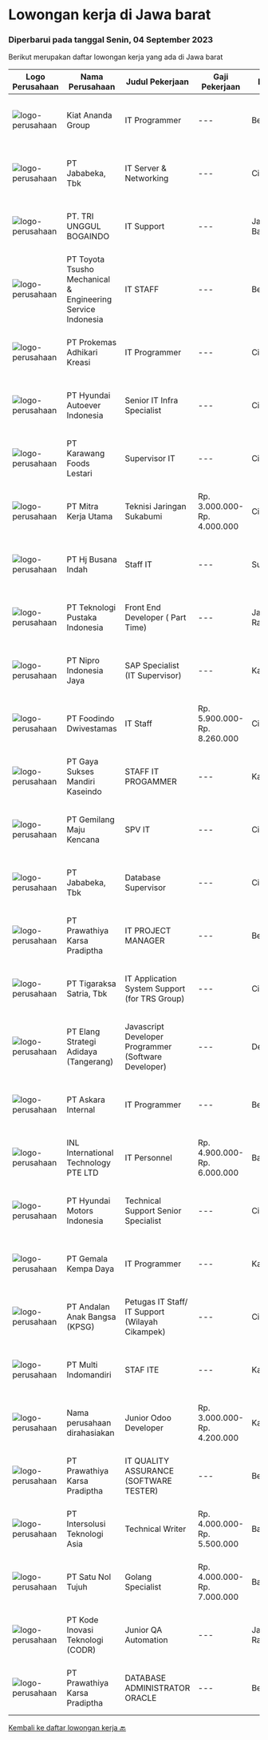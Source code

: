 
  # Lowongan kerja di Jawa barat

  ### Diperbarui pada tanggal Senin, 04 September 2023

  Berikut merupakan daftar lowongan kerja yang ada di Jawa barat

  |Logo Perusahaan | Nama Perusahaan | Judul Pekerjaan | Gaji Pekerjaan | Lokasi | Deskripsi | Tanggal diunggah | Pranala |
  | -------------- | --------------- | --------------- | --------- | --------- | -------------- | ------- | ----------- |
  |![logo-perusahaan](https://image-service-cdn.seek.com.au/e18102cc3333e571339e497e26cddad0de121fd9/ee4dce1061f3f616224767ad58cb2fc751b8d2dc)|Kiat Ananda Group|IT Programmer|---|Bekasi|Kualifikasi: S1 sederajat IT atau SI IPK minimal 3.0 Usia maksimal 35 tahun Pengalaman minimal 3 tahun dalam IT Analyst (Pengalaman mengembangkan...|Senin, 04 September 2023|https://www.jobstreet.co.id/id/job/it-programmer-4457037?token=0~963a5fb5-b5e7-40db-9c76-9f57ee38aef7&sectionRank=1&jobId=jobstreet-id-job-4457037|
|![logo-perusahaan](https://image-service-cdn.seek.com.au/84cd80280901a5d5bbe54259c27f496f7878e702/ee4dce1061f3f616224767ad58cb2fc751b8d2dc)|PT Jababeka, Tbk|IT Server & Networking|---|Cikarang|IT Server &amp; Networking Uraian Pekerjaan: Maintainance ruang server, UPS Manage Print Server Manage &amp; monitoring Sensor ( PRTG ) Manage...|Kamis, 31 Agustus 2023|https://www.jobstreet.co.id/id/job/it-server-networking-4453990?token=0~963a5fb5-b5e7-40db-9c76-9f57ee38aef7&sectionRank=2&jobId=jobstreet-id-job-4453990|
|![logo-perusahaan](https://image-service-cdn.seek.com.au/aff7fc008fcd4a7f502a87806612a525bb4fbd97/ee4dce1061f3f616224767ad58cb2fc751b8d2dc)|PT. TRI UNGGUL BOGAINDO|IT Support|---|Jawa Barat|Job Description:1. Analisa dan support untuk issue Customer Visit Mobile Application2. Analisa perbaikan untuk Mobile Application berdasarkan...|Sabtu, 02 September 2023|https://www.jobstreet.co.id/id/job/it-support-4456785?token=0~963a5fb5-b5e7-40db-9c76-9f57ee38aef7&sectionRank=3&jobId=jobstreet-id-job-4456785|
|![logo-perusahaan](https://image-service-cdn.seek.com.au/0598cd9b4fa65b398194035a8b8bd75923ef1703/ee4dce1061f3f616224767ad58cb2fc751b8d2dc)|PT Toyota Tsusho Mechanical & Engineering Service Indonesia|IT STAFF|---|Bekasi|Responsibilities: Maintenance server, software, hardware and networking (LAN and WAN) Improve or repair Server/PC/Laptop trouble.  Ensuring all of...|Kamis, 31 Agustus 2023|https://www.jobstreet.co.id/id/job/it-staff-4454089?token=0~963a5fb5-b5e7-40db-9c76-9f57ee38aef7&sectionRank=4&jobId=jobstreet-id-job-4454089|
|![logo-perusahaan](https://image-service-cdn.seek.com.au/aad22c046560ae1c8e8432e5c19f2e69ed74c8be/ee4dce1061f3f616224767ad58cb2fc751b8d2dc)|PT Prokemas Adhikari Kreasi|IT Programmer|---|Cikarang|Uraian Pekerjaan Melakukan pengembangan application system / reporting system serta memastikan sesuai dengan kebutuhan perusahaan Membuat dan...|Sabtu, 02 September 2023|https://www.jobstreet.co.id/id/job/it-programmer-4456787?token=0~963a5fb5-b5e7-40db-9c76-9f57ee38aef7&sectionRank=5&jobId=jobstreet-id-job-4456787|
|![logo-perusahaan](https://image-service-cdn.seek.com.au/6b27c1b5e1627dbb544ef316ebb60f2e612d82bc/ee4dce1061f3f616224767ad58cb2fc751b8d2dc)|PT Hyundai Autoever Indonesia|Senior IT Infra Specialist|---|Cikarang|Purpose of Position Support and manage corporate IT Infra such as Server, Storage, DB, Network Analyze, resolve, and report on issues Must be able to...|Jumat, 01 September 2023|https://www.jobstreet.co.id/id/job/senior-it-infra-specialist-4456481?token=0~963a5fb5-b5e7-40db-9c76-9f57ee38aef7&sectionRank=6&jobId=jobstreet-id-job-4456481|
|![logo-perusahaan](https://image-service-cdn.seek.com.au/818d70cdb0d5dfd0a3e6785c03a26c3add399dab/ee4dce1061f3f616224767ad58cb2fc751b8d2dc)|PT Karawang Foods Lestari|Supervisor IT|---|Cikarang|Kualifikasi : Pendidikan Min. S1 Teknik Komputer/Teknik Informatika/Sistem Informatika Pengalaman min 2 tahun sebagai Supervisor IT Mampu melakukan...|Rabu, 30 Agustus 2023|https://www.jobstreet.co.id/id/job/supervisor-it-4453584?token=0~963a5fb5-b5e7-40db-9c76-9f57ee38aef7&sectionRank=7&jobId=jobstreet-id-job-4453584|
|![logo-perusahaan](https://image-service-cdn.seek.com.au/69d81c490d2371642ca2c0cace747efd527541cf/ee4dce1061f3f616224767ad58cb2fc751b8d2dc)|PT Mitra Kerja Utama|Teknisi Jaringan Sukabumi|Rp. 3.000.000-Rp. 4.000.000|Cianjur|WE'RE HIRING TEKNISI FIBER OPTIC! PT. Mitra Kerja Utama merupakan perusahaan yang bergerak di bidang Recruitment Consultant, saat ini salah satu klien...|Minggu, 03 September 2023|https://www.jobstreet.co.id/id/job/teknisi-jaringan-sukabumi-4456934?token=0~963a5fb5-b5e7-40db-9c76-9f57ee38aef7&sectionRank=8&jobId=jobstreet-id-job-4456934|
|![logo-perusahaan](https://image-service-cdn.seek.com.au/e38b26af7fb4a14f9e0dff64c52dad5c23463915/ee4dce1061f3f616224767ad58cb2fc751b8d2dc)|PT Hj Busana Indah|Staff IT|---|Sukabumi|Selective color and printing after printing "on fabric" Do Other jobs Communication with team Job Qualifications: Minimum 3 years experience Skills...|Kamis, 31 Agustus 2023|https://www.jobstreet.co.id/id/job/staff-it-4455035?token=0~963a5fb5-b5e7-40db-9c76-9f57ee38aef7&sectionRank=9&jobId=jobstreet-id-job-4455035|
|![logo-perusahaan](https://image-service-cdn.seek.com.au/7c0ff779eec3199b72bdf9f36f204822a48330fe/ee4dce1061f3f616224767ad58cb2fc751b8d2dc)|PT Teknologi Pustaka Indonesia|Front End Developer ( Part Time)|---|Jakarta Raya|Jobdesc Mengkonversikan desain UI/UX menjadi kodingan front end Memastikan website berjalan dengan lancar pada Ukuran Desktop hingga Ukuran Mobile (...|Minggu, 03 September 2023|https://www.jobstreet.co.id/id/job/front-end-developer-part-time-4456957?token=0~963a5fb5-b5e7-40db-9c76-9f57ee38aef7&sectionRank=10&jobId=jobstreet-id-job-4456957|
|![logo-perusahaan](https://image-service-cdn.seek.com.au/a648d68b603360154839650c559829ab0f419e3a/ee4dce1061f3f616224767ad58cb2fc751b8d2dc)|PT Nipro Indonesia Jaya|SAP Specialist (IT Supervisor)|---|Karawang|Job Description:SAP MM, SD, PP, QM, FI, CO. Responsible and providing for technical and functional development support, configuration, enhancement and...|Rabu, 30 Agustus 2023|https://www.jobstreet.co.id/id/job/sap-specialist-it-supervisor-4452920?token=0~963a5fb5-b5e7-40db-9c76-9f57ee38aef7&sectionRank=11&jobId=jobstreet-id-job-4452920|
|![logo-perusahaan](https://image-service-cdn.seek.com.au/8ebf2f576da35a6a2549343c685c1008204542a7/ee4dce1061f3f616224767ad58cb2fc751b8d2dc)|PT Foodindo Dwivestamas|IT Staff|Rp. 5.900.000-Rp. 8.260.000|Cikarang|Merawat system applikasi software yang sudah ada Menganalisa kebutuhan system informasi secara menyeluruh Pengembangan system informasi secara...|Rabu, 30 Agustus 2023|https://www.jobstreet.co.id/id/job/it-staff-4453398?token=0~963a5fb5-b5e7-40db-9c76-9f57ee38aef7&sectionRank=12&jobId=jobstreet-id-job-4453398|
|![logo-perusahaan](https://image-service-cdn.seek.com.au/55b17101cf10948003f5c8b924c098bcd587fad6/ee4dce1061f3f616224767ad58cb2fc751b8d2dc)|PT Gaya Sukses Mandiri Kaseindo|STAFF IT PROGAMMER|---|Karawang|Syarat dan Kualifikasi : Pendidikan S1 Teknik Informatika. Usia maksimal 30 tahun. Memiliki pengalaman minimal 2 tahun di bidang yang sama. Mampu...|Rabu, 30 Agustus 2023|https://www.jobstreet.co.id/id/job/staff-it-progammer-4453812?token=0~963a5fb5-b5e7-40db-9c76-9f57ee38aef7&sectionRank=13&jobId=jobstreet-id-job-4453812|
|![logo-perusahaan](https://image-service-cdn.seek.com.au/73049b935504df174a312fdc3216daf3448bcd2e/ee4dce1061f3f616224767ad58cb2fc751b8d2dc)|PT Gemilang Maju Kencana|SPV IT|---|Cikarang|KUALIFIKASI : Pendidikan Min. D3/S1 Sederajat Minimal pengalaman 1 tahun di bidang IT atau Digital Marketing Memiliki kemampuan Manage Active...|Rabu, 30 Agustus 2023|https://www.jobstreet.co.id/id/job/spv-it-4453142?token=0~963a5fb5-b5e7-40db-9c76-9f57ee38aef7&sectionRank=14&jobId=jobstreet-id-job-4453142|
|![logo-perusahaan](https://image-service-cdn.seek.com.au/84cd80280901a5d5bbe54259c27f496f7878e702/ee4dce1061f3f616224767ad58cb2fc751b8d2dc)|PT Jababeka, Tbk|Database Supervisor|---|Cikarang|Deskripsi pekerjaan:1. Membuat report dengan menggunakan microsoft query &amp; pivot table2. Membuat laporan transaksi keuangan ke PPATK3. Input...|Selasa, 29 Agustus 2023|https://www.jobstreet.co.id/id/job/database-supervisor-4451882?token=0~963a5fb5-b5e7-40db-9c76-9f57ee38aef7&sectionRank=15&jobId=jobstreet-id-job-4451882|
|![logo-perusahaan](https://image-service-cdn.seek.com.au/25f275779d2d36a25f086ac9b1c5b5be868683f6/ee4dce1061f3f616224767ad58cb2fc751b8d2dc)|PT Prawathiya Karsa Pradiptha|IT PROJECT MANAGER|---|Bekasi|Bachelor Degree from Information Technology Major 2 years experienced as IT Project Manager staff Know and understand project management (preferred)...|Kamis, 31 Agustus 2023|https://www.jobstreet.co.id/id/job/it-project-manager-4454396?token=0~963a5fb5-b5e7-40db-9c76-9f57ee38aef7&sectionRank=16&jobId=jobstreet-id-job-4454396|
|![logo-perusahaan](https://image-service-cdn.seek.com.au/4a83e31f59a96a5d20b7396be5f103beb6c2f4da/ee4dce1061f3f616224767ad58cb2fc751b8d2dc)|PT Tigaraksa Satria, Tbk|IT Application System Support (for TRS Group)|---|Cileungsi|Requirement : Understand and being familiar with business processes in the Supply Chain min 1 year. Ability to work in long hour within team and...|Rabu, 30 Agustus 2023|https://www.jobstreet.co.id/id/job/it-application-system-support-for-trs-group-4453209?token=0~963a5fb5-b5e7-40db-9c76-9f57ee38aef7&sectionRank=17&jobId=jobstreet-id-job-4453209|
|![logo-perusahaan](https://image-service-cdn.seek.com.au/b0fb60f80b29d5dddd473e2b0c3a9131dc396240/ee4dce1061f3f616224767ad58cb2fc751b8d2dc)|PT Elang Strategi Adidaya (Tangerang)|Javascript Developer Programmer (Software Developer)|---|Depok|Javascript Developer (NodeJS, ReactJS) Candidate must be at least Diploma Degree or Bachelor Degree (Computer Science, Information Technology,...|Kamis, 31 Agustus 2023|https://www.jobstreet.co.id/id/job/javascript-developer-programmer-software-developer-4454097?token=0~963a5fb5-b5e7-40db-9c76-9f57ee38aef7&sectionRank=18&jobId=jobstreet-id-job-4454097|
|![logo-perusahaan](https://image-service-cdn.seek.com.au/d70064032de66439a37770ecfdafccfe6d0dddcd/ee4dce1061f3f616224767ad58cb2fc751b8d2dc)|PT Askara Internal|IT Programmer|---|Bekasi|Kualifikasi D3 / S1 Sistem Informasi, Teknik Informatika &amp; Ilmu KomputerM Memahami bahasa pemograman PHP, HTML, CSS, dan JavaScript Mengelola dan...|Kamis, 31 Agustus 2023|https://www.jobstreet.co.id/id/job/it-programmer-4454427?token=0~963a5fb5-b5e7-40db-9c76-9f57ee38aef7&sectionRank=19&jobId=jobstreet-id-job-4454427|
|![logo-perusahaan](https://image-service-cdn.seek.com.au/b8dc1d02b2a14d4160e12f9ab559ddfb92381790/ee4dce1061f3f616224767ad58cb2fc751b8d2dc)|INL International Technology PTE LTD|IT Personnel|Rp. 4.900.000-Rp. 6.000.000|Bandung|Conduct installation and test on new products under research &amp; Development for firmware, software and electronic hardware; Maintain and update...|Selasa, 29 Agustus 2023|https://www.jobstreet.co.id/id/job/it-personnel-4451943?token=0~963a5fb5-b5e7-40db-9c76-9f57ee38aef7&sectionRank=20&jobId=jobstreet-id-job-4451943|
|![logo-perusahaan](https://image-service-cdn.seek.com.au/1ccc87a53f0a7e59a00327d21f30b21f24a5e4bc/ee4dce1061f3f616224767ad58cb2fc751b8d2dc)|PT Hyundai Motors Indonesia|Technical Support Senior Specialist|---|Cikarang|Job Description:Technical problem Solving Support dealer network to solve the technical problem Create information to solve the problem for service...|Kamis, 31 Agustus 2023|https://www.jobstreet.co.id/id/job/technical-support-senior-specialist-4455229?token=0~963a5fb5-b5e7-40db-9c76-9f57ee38aef7&sectionRank=21&jobId=jobstreet-id-job-4455229|
|![logo-perusahaan](https://image-service-cdn.seek.com.au/880097564466b8e92b5f6fa5645ad66dda060b5a/ee4dce1061f3f616224767ad58cb2fc751b8d2dc)|PT Gemala Kempa Daya|IT Programmer|---|Karawang|Kualifikasi : D3/S1 Jurusan Teknik Informasi Memahami bahasa pemrograman Backend PHP dengan Framework Laravel Mengelola dan mamahami database...|Rabu, 30 Agustus 2023|https://www.jobstreet.co.id/id/job/it-programmer-4452762?token=0~963a5fb5-b5e7-40db-9c76-9f57ee38aef7&sectionRank=22&jobId=jobstreet-id-job-4452762|
|![logo-perusahaan](https://image-service-cdn.seek.com.au/c43dda7274596977fb92323e92fe61ef5904579b/ee4dce1061f3f616224767ad58cb2fc751b8d2dc)|PT Andalan Anak Bangsa (KPSG)|Petugas IT Staff/ IT Support (Wilayah Cikampek)|---|Cikarang|Kualifikasi: Pendidikan minimal D3 / S1 dari jurusan Teknik Informatika, Sistem Informasi dan jurusan IT lainnya Memiliki pengalaman di bidang...|Rabu, 30 Agustus 2023|https://www.jobstreet.co.id/id/job/petugas-it-staff-it-support-wilayah-cikampek-4452529?token=0~963a5fb5-b5e7-40db-9c76-9f57ee38aef7&sectionRank=23&jobId=jobstreet-id-job-4452529|
|![logo-perusahaan](https://image-service-cdn.seek.com.au/eddb50d836b588f253a090e1d9ad68abbbf95968/ee4dce1061f3f616224767ad58cb2fc751b8d2dc)|PT Multi Indomandiri|STAF ITE|---|Karawang|Deskripsi Pekerjaan : Memastikan komputer yang digunakan user berfungsi dengan normal Memastikan setiap aplikasi dan sistem yang digunakan oleh user...|Selasa, 29 Agustus 2023|https://www.jobstreet.co.id/id/job/staf-ite-4451171?token=0~963a5fb5-b5e7-40db-9c76-9f57ee38aef7&sectionRank=24&jobId=jobstreet-id-job-4451171|
|![logo-perusahaan](https://i.ibb.co/sqvTCh9/112815900-stock-vector-no-image-available-icon-flat-vector.webp)|Nama perusahaan dirahasiakan|Junior Odoo Developer|Rp. 3.000.000-Rp. 4.200.000|Karawang|Min. 3 Year of experience in developing Odoo Strong knowledge of Odoo(functional &amp; framework) and Python. Strong knowledge of Database...|Kamis, 31 Agustus 2023|https://www.jobstreet.co.id/id/job/junior-odoo-developer-4455282?token=0~963a5fb5-b5e7-40db-9c76-9f57ee38aef7&sectionRank=25&jobId=jobstreet-id-job-4455282|
|![logo-perusahaan](https://image-service-cdn.seek.com.au/25f275779d2d36a25f086ac9b1c5b5be868683f6/ee4dce1061f3f616224767ad58cb2fc751b8d2dc)|PT Prawathiya Karsa Pradiptha|IT QUALITY ASSURANCE (SOFTWARE TESTER)|---|Bekasi|Candidate must be at least Diploma Degree or Bachelor Degree (Computer Science, Information Technology, Information Management) Fresh graduate are...|Selasa, 29 Agustus 2023|https://www.jobstreet.co.id/id/job/it-quality-assurance-software-tester-4451374?token=0~963a5fb5-b5e7-40db-9c76-9f57ee38aef7&sectionRank=26&jobId=jobstreet-id-job-4451374|
|![logo-perusahaan](https://image-service-cdn.seek.com.au/bf484f9d201614144785e77a60f839ec02d79aa8/ee4dce1061f3f616224767ad58cb2fc751b8d2dc)|PT Intersolusi Teknologi Asia|Technical Writer|Rp. 4.000.000-Rp. 5.500.000|Bandung|Responsibilities : Work with internal team to understand product documentation requirements. Deliver strong documents that fulfil company standards....|Kamis, 31 Agustus 2023|https://www.jobstreet.co.id/id/job/technical-writer-4455223?token=0~963a5fb5-b5e7-40db-9c76-9f57ee38aef7&sectionRank=27&jobId=jobstreet-id-job-4455223|
|![logo-perusahaan](https://image-service-cdn.seek.com.au/ac1f0f1c4b4771705887f5d7ceecbff51026a492/ee4dce1061f3f616224767ad58cb2fc751b8d2dc)|PT Satu Nol Tujuh|Golang Specialist|Rp. 4.000.000-Rp. 7.000.000|Bandung|Your responsibilities include: Develop codes and scripts for applications Perform application design and programming Plan and monitor web applications...|Kamis, 31 Agustus 2023|https://www.jobstreet.co.id/id/job/golang-specialist-4454350?token=0~963a5fb5-b5e7-40db-9c76-9f57ee38aef7&sectionRank=28&jobId=jobstreet-id-job-4454350|
|![logo-perusahaan](https://image-service-cdn.seek.com.au/6d97a4ffe0f325e8e84b260a2064eead4009eff7/ee4dce1061f3f616224767ad58cb2fc751b8d2dc)|PT Kode Inovasi Teknologi (CODR)|Junior QA Automation|---|Jakarta Raya|Minimum Requirements: Candidates must possess at least a Bachelor's Degree in Engineering (Computer/Telecommunication), Computer Science/Information...|Rabu, 30 Agustus 2023|https://www.jobstreet.co.id/id/job/junior-qa-automation-4453401?token=0~963a5fb5-b5e7-40db-9c76-9f57ee38aef7&sectionRank=29&jobId=jobstreet-id-job-4453401|
|![logo-perusahaan](https://image-service-cdn.seek.com.au/25f275779d2d36a25f086ac9b1c5b5be868683f6/ee4dce1061f3f616224767ad58cb2fc751b8d2dc)|PT Prawathiya Karsa Pradiptha|DATABASE ADMINISTRATOR ORACLE|---|Bekasi|ORACLE DBA Bachelor's Degree (Computer Science, Information Technology, or equivalent)  At least 2 years of working experience as a DBA Having...|Rabu, 30 Agustus 2023|https://www.jobstreet.co.id/id/job/database-administrator-oracle-4453692?token=0~963a5fb5-b5e7-40db-9c76-9f57ee38aef7&sectionRank=30&jobId=jobstreet-id-job-4453692|


  [Kembali ke daftar lowongan kerja 🔙](../README.md#daftar-lowongan-kerja)
  